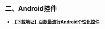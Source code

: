## 二、Android控件
- [**【下载地址】百款最流行Android个性化控件**](http://www.cniao5.com/forum/thread/48dc58a4c51611e79e8f00163e0230fa)